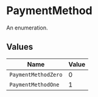 # PaymentMethod

An enumeration.


## Values

| Name                | Value               |
| ------------------- | ------------------- |
| `PaymentMethodZero` | 0                   |
| `PaymentMethodOne`  | 1                   |